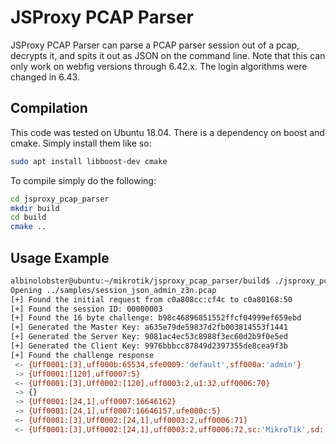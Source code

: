 # JSProxy PCAP Parser

JSProxy PCAP Parser can parse a PCAP parser session out of a pcap, decrypts it, and spits it out as JSON on the command line. Note that this can only work on webfig versions through 6.42.x. The login algorithms were changed in 6.43.

## Compilation
This code was tested on Ubuntu 18.04. There is a dependency on boost and cmake. Simply install them like so:

```sh
sudo apt install libboost-dev cmake
```

To compile simply do the following:

```sh
cd jsproxy_pcap_parser
mkdir build
cd build
cmake ..
```

## Usage Example

```sh
albinolobster@ubuntu:~/mikrotik/jsproxy_pcap_parser/build$ ./jsproxy_pcap_parser -u admin -p z3n -f ../samples/session_json_admin_z3n.pcap 
Opening ../samples/session_json_admin_z3n.pcap
[+] Found the initial request from c0a808cc:cf4c to c0a80168:50
[+] Found the session ID: 00000003
[+] Found the 16 byte challenge: b98c46896851552ffcf04999ef659ebd
[+] Generated the Master Key: a635e79de59837d2fb003814553f1441
[+] Generated the Server Key: 9081ac4ec53c8988f3ec60d2b9f0e5ed
[+] Generated the Client Key: 9976bbbcc87849d2397355de8cea9f3b
[+] Found the challenge response
 <- {Uff0001:[3],uff000b:65534,sfe0009:'default',sff000a:'admin'}
 -> {Uff0001:[120],uff0007:5}
 <- {Uff0001:[3],Uff0002:[120],uff0003:2,u1:32,uff0006:70}
 -> {}
 -> {Uff0001:[24,1],uff0007:16646162}
 -> {Uff0001:[24,1],uff0007:16646157,ufe000c:5}
 <- {Uff0001:[3],Uff0002:[24,1],uff0003:2,uff0006:71}
 <- {Uff0001:[3],Uff0002:[24,1],uff0003:2,uff0006:72,sc:'MikroTik',sd:'6.32.3'}
```
